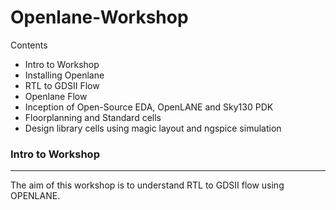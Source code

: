 # Openlane-Workshop

Contents

* Intro to Workshop
* Installing Openlane
* RTL to GDSII Flow
* Openlane Flow
* Inception of Open-Source EDA, OpenLANE and Sky130 PDK
* Floorplanning and Standard cells
* Design library cells using magic layout and ngspice simulation


### Intro to Workshop
---
The aim of this workshop is to understand RTL to GDSII flow using OPENLANE.

